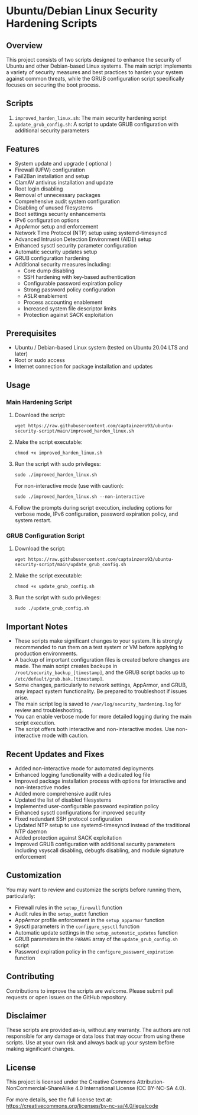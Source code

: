 # Ubuntu/Debian Linux Security Hardening Scripts

## Overview
This project consists of two scripts designed to enhance the security of Ubuntu and other Debian-based Linux systems. The main script implements a variety of security measures and best practices to harden your system against common threats, while the GRUB configuration script specifically focuses on securing the boot process.

## Scripts
1. `improved_harden_linux.sh`: The main security hardening script
2. `update_grub_config.sh`: A script to update GRUB configuration with additional security parameters

## Features
- System update and upgrade ( optional )
- Firewall (UFW) configuration
- Fail2Ban installation and setup
- ClamAV antivirus installation and update
- Root login disabling
- Removal of unnecessary packages
- Comprehensive audit system configuration
- Disabling of unused filesystems
- Boot settings security enhancements
- IPv6 configuration options
- AppArmor setup and enforcement
- Network Time Protocol (NTP) setup using systemd-timesyncd
- Advanced Intrusion Detection Environment (AIDE) setup
- Enhanced sysctl security parameter configuration
- Automatic security updates setup
- GRUB configuration hardening
- Additional security measures including:
  - Core dump disabling
  - SSH hardening with key-based authentication
  - Configurable password expiration policy
  - Strong password policy configuration
  - ASLR enablement
  - Process accounting enablement
  - Increased system file descriptor limits
  - Protection against SACK exploitation

## Prerequisites
- Ubuntu / Debian-based Linux system (tested on Ubuntu 20.04 LTS and later)
- Root or sudo access
- Internet connection for package installation and updates

## Usage
### Main Hardening Script
1. Download the script:
   ```
   wget https://raw.githubusercontent.com/captainzero93/ubuntu-security-script/main/improved_harden_linux.sh
   ```
2. Make the script executable:
   ```
   chmod +x improved_harden_linux.sh
   ```
3. Run the script with sudo privileges:
   ```
   sudo ./improved_harden_linux.sh
   ```
   For non-interactive mode (use with caution):
   ```
   sudo ./improved_harden_linux.sh --non-interactive
   ```
4. Follow the prompts during script execution, including options for verbose mode, IPv6 configuration, password expiration policy, and system restart.

### GRUB Configuration Script
1. Download the script:
   ```
   wget https://raw.githubusercontent.com/captainzero93/ubuntu-security-script/main/update_grub_config.sh
   ```
2. Make the script executable:
   ```
   chmod +x update_grub_config.sh
   ```
3. Run the script with sudo privileges:
   ```
   sudo ./update_grub_config.sh
   ```

## Important Notes
- These scripts make significant changes to your system. It is strongly recommended to run them on a test system or VM before applying to production environments.
- A backup of important configuration files is created before changes are made. The main script creates backups in `/root/security_backup_[timestamp]`, and the GRUB script backs up to `/etc/default/grub.bak.[timestamp]`.
- Some changes, particularly to network settings, AppArmor, and GRUB, may impact system functionality. Be prepared to troubleshoot if issues arise.
- The main script log is saved to `/var/log/security_hardening.log` for review and troubleshooting.
- You can enable verbose mode for more detailed logging during the main script execution.
- The script offers both interactive and non-interactive modes. Use non-interactive mode with caution.

## Recent Updates and Fixes
- Added non-interactive mode for automated deployments
- Enhanced logging functionality with a dedicated log file
- Improved package installation process with options for interactive and non-interactive modes
- Added more comprehensive audit rules
- Updated the list of disabled filesystems
- Implemented user-configurable password expiration policy
- Enhanced sysctl configurations for improved security
- Fixed redundant SSH protocol configuration
- Updated NTP setup to use systemd-timesyncd instead of the traditional NTP daemon
- Added protection against SACK exploitation
- Improved GRUB configuration with additional security parameters including vsyscall disabling, debugfs disabling, and module signature enforcement

## Customization
You may want to review and customize the scripts before running them, particularly:
- Firewall rules in the `setup_firewall` function
- Audit rules in the `setup_audit` function
- AppArmor profile enforcement in the `setup_apparmor` function
- Sysctl parameters in the `configure_sysctl` function
- Automatic update settings in the `setup_automatic_updates` function
- GRUB parameters in the `PARAMS` array of the `update_grub_config.sh` script
- Password expiration policy in the `configure_password_expiration` function

## Contributing
Contributions to improve the scripts are welcome. Please submit pull requests or open issues on the GitHub repository.

## Disclaimer
These scripts are provided as-is, without any warranty. The authors are not responsible for any damage or data loss that may occur from using these scripts. Use at your own risk and always back up your system before making significant changes.

## License
This project is licensed under the Creative Commons Attribution-NonCommercial-ShareAlike 4.0 International License (CC BY-NC-SA 4.0).

For more details, see the full license text at: https://creativecommons.org/licenses/by-nc-sa/4.0/legalcode
